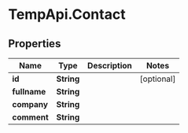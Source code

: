 # TempApi.Contact

## Properties

Name | Type | Description | Notes
------------ | ------------- | ------------- | -------------
**id** | **String** |  | [optional] 
**fullname** | **String** |  | 
**company** | **String** |  | 
**comment** | **String** |  | 


